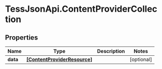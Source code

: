 # TessJsonApi.ContentProviderCollection

## Properties
Name | Type | Description | Notes
------------ | ------------- | ------------- | -------------
**data** | [**[ContentProviderResource]**](ContentProviderResource.md) |  | [optional] 


